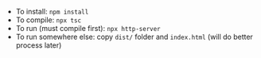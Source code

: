 - To install: `npm install`
- To compile: `npx tsc`
- To run (must compile first): `npx http-server`
- To run somewhere else: copy `dist/` folder and `index.html` (will do better process later)
